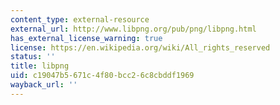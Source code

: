 ```yaml
---
content_type: external-resource
external_url: http://www.libpng.org/pub/png/libpng.html
has_external_license_warning: true
license: https://en.wikipedia.org/wiki/All_rights_reserved
status: ''
title: libpng
uid: c19047b5-671c-4f80-bcc2-6c8cbddf1969
wayback_url: ''
---
```

